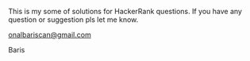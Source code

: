 This is my some of solutions for HackerRank questions.
If you have any question or suggestion pls let me know.

onalbariscan@gmail.com

Baris